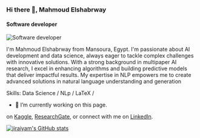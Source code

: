 ### Hi there 👋, Mahmoud Elshabrway 
#### Software developer 
![Software developer ](https://media.licdn.com/dms/image/v2/D4D16AQEEGm_zSU7-Rw/profile-displaybackgroundimage-shrink_350_1400/profile-displaybackgroundimage-shrink_350_1400/0/1719768277530?e=1729123200&v=beta&t=UqssYTzS_zZkm06tJB0w1Tq4MgE5Lp9GvbLsdZdgurg)

I'm Mahmoud Elshabrway from Mansoura, Egypt. I'm passionate about AI development and data science, always eager to tackle complex challenges with innovative solutions. With a strong background in multipaper AI research, I excel in enhancing algorithms and building predictive models that deliver impactful results. My expertise in NLP empowers me to create advanced solutions in natural language understanding and generation

Skills: Data Science  / NLp  / LaTeX  / 

- 🔭 I’m currently working on this page. 




 on [Kaggle](https://www.kaggle.com/mahmoudelshabrawy/code), [ResearchGate](https://www.researchgate.net/profile/Mahmoud-Mohammed-20), or connect with me on [LinkedIn](https://www.linkedin.com/in/mahmoud-elshabrawy-5616581a7/).


[![jiraiyam's GitHub stats](https://github-readme-stats.vercel.app/api?username=jiraiyam)](https://github.com/jiraiyam/github-readme-stats)
